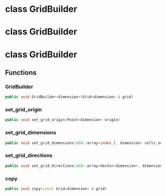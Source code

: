 # class GridBuilder


# class GridBuilder


# class GridBuilder


## Functions

### GridBuilder

```cpp
public void GridBuilder<dimension>(Grid<dimension> & grid)
```


### set_grid_origin

```cpp
public void set_grid_origin(Point<dimension> origin)
```


### set_grid_dimensions

```cpp
public void set_grid_dimensions(std::array<index_t, dimension> cells_number, std::array<double, dimension> cells_length)
```


### set_grid_directions

```cpp
public void set_grid_directions(std::array<Vector<dimension>, dimension> directions)
```


### copy

```cpp
public void copy(const Grid<dimension> & grid)
```




